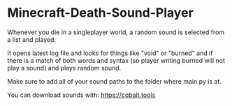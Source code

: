 # Minecraft-Death-Sound-Player
Whenever you die in a singleplayer world, a random sound is selected from a list and played.

It opens latest log file and looks for things like "void" or "burned" and if there is a match of both words and syntax (so player writing burned will not play a sound) and plays random sound.

Make sure to add all of your sound paths to the folder where main.py is at. 

You can download sounds with: https://cobalt.tools
